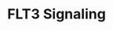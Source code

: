 ---
annotations:
- id: PW:0001193
  parent: signaling pathway
  type: Pathway Ontology
  value: kinase mediated signaling pathway
authors:
- ReactomeTeam
- DeSl
description: Feline McDonough Sarcoma-like tyrosine kinase (FLT3) (also known as FLK2
  (fetal liver tyrosine kinase 2), STK-1 (stem cell tyrosine kinase 1) or CD135) is
  a member of the class III receptor tyrosine kinase family involved in the differentiation,
  proliferation and survival of hematopoietic progenitor cells and of dendritic cells.
  Upon FLT3 ligand (FL) binding, the receptor forms dimers and is phosphorylated.
  Consequently, adapter and signaling molecules bind with the active receptor and
  trigger the activation of various pathways downstream including PI3K/Akt and MAPK
  cascades (Grafone T et al. 2012).   View original pathway at [http://www.reactome.org/PathwayBrowser/#DIAGRAM=9607240
  Reactome].
last-edited: 2021-01-25
organisms:
- Homo sapiens
redirect_from:
- /index.php/Pathway:WP5016
- /instance/WP5016
revision: null
schema-jsonld:
- '@context': https://schema.org/
  '@id': https://wikipathways.github.io/pathways/WP5016.html
  '@type': Dataset
  creator:
    '@type': Organization
    name: WikiPathways
  description: Feline McDonough Sarcoma-like tyrosine kinase (FLT3) (also known as
    FLK2 (fetal liver tyrosine kinase 2), STK-1 (stem cell tyrosine kinase 1) or CD135)
    is a member of the class III receptor tyrosine kinase family involved in the differentiation,
    proliferation and survival of hematopoietic progenitor cells and of dendritic
    cells. Upon FLT3 ligand (FL) binding, the receptor forms dimers and is phosphorylated.
    Consequently, adapter and signaling molecules bind with the active receptor and
    trigger the activation of various pathways downstream including PI3K/Akt and MAPK
    cascades (Grafone T et al. 2012).   View original pathway at [http://www.reactome.org/PathwayBrowser/#DIAGRAM=9607240
    Reactome].
  keywords:
  - ABL2
  - 'ABL2 '
  - ADP
  - ATP
  - Active
  - Active FLT3
  - 'Active FLT3: GRB2'
  - Active FLT3:FYN
  - Active FLT3:GRB2:p-Y
  - Active FLT3:HCK
  - Active FLT3:PTPN11
  - 'Autophosphorylated FLT3 '
  - BCL2L1
  - BCL2L1 gene
  - 'BCL2L1 gene '
  - BCL2L11
  - BCL2L11 gene
  - CBL
  - 'CBL '
  - CDKN1A
  - CDKN1A gene
  - 'CDKN1A gene '
  - CDKN1B
  - CDKN1B gene
  - CSK
  - 'CSK '
  - 'ETV6(1-154insGSFILG)-FLT3(573-993) fusion '
  - 'ETV6(1-154insGSFILG)-p-6Y FLT3(573-993) fusion '
  - 'ETV6(1-301)-FLT3(574-993) fusion '
  - 'ETV6(1-301)-p-6Y FLT3(574-993) fusion '
  - 'ETV6(1-338insGCS)-FLT3(573-993) fusion '
  - 'ETV6(1-338insGCS)-p-6Y FLT3(573-993) fusion '
  - 'ETV6(1-384)-FLT3(569-993) fusion '
  - 'ETV6(1-384)-FLT3(573-993) fusion '
  - 'ETV6(1-384)-p-3Y FLT3(659-1620) fusion '
  - 'ETV6(1-384)-p-6Y FLT3(573-993) fusion '
  - FLT3
  - 'FLT3 '
  - FLT3 E3 ubiquitin
  - 'FLT3 S451F '
  - FLT3 extracellular
  - FLT3 fusion dimers
  - FLT3 fusion proteins
  - FLT3:FLT3-binding
  - FLT3:GRB2:GAB2
  - FLT3:GRB2:SOS1
  - FLT3:GRB2:p-Y-GAB2
  - FLT3:GRB2:p-Y-GAB2:PIK3R1
  - FLT3:GRB2:p-Y-GAB2:PTPN11
  - FLT3LG
  - 'FLT3LG '
  - FLT3LG dimer
  - FLT3LG dimer:FLT3
  - FOXO3
  - FYN
  - 'FYN '
  - GAB2
  - 'GAB2 '
  - GAB2:PI3K
  - GAB2:PI3KR1
  - GAB2:PTPN11
  - GAB2:PTPN11:STAT5
  - GAB2:PTPN11:p-STAT5
  - GDP
  - 'GDP '
  - 'GOLGB1(1-2893)-FLT3(591-993) fusion '
  - 'GOLGB1(1-2893)-p-5Y FLT3(591-993) fusion '
  - GRAP2
  - 'GRAP2 '
  - GRB10
  - 'GRB10 '
  - GRB10:PI3K
  - GRB10:PIK3R1
  - 'GRB2 '
  - GRB2-1
  - 'GRB2-1 '
  - GTP
  - 'GTP '
  - H+
  - H2O
  - H2O2
  - HCK
  - 'HCK '
  - LCK
  - 'LCK '
  - 'MYO18A(1-1462)-FLT3(595-993) fusion '
  - 'MYO18A(1-1462)-p-4Y FLT3(595-993) fusion '
  - NADP+
  - NADPH
  - NOX4
  - NOX4 gene
  - 'NOX4 gene '
  - NOX4 gene:p-STAT5
  - O2
  - PIK3CA
  - 'PIK3CA '
  - PIK3R1
  - 'PIK3R1 '
  - PIM1
  - PIM1 gene
  - PIP3 activates AKT
  - PTPN11
  - 'PTPN11 '
  - PTPN11:p-STAT5
  - PTPRJ
  - Pi
  - RAF/MAP kinase
  - 'RPS27A(1-76) '
  - 'S-Farn-Me KRAS4B '
  - 'S-Farn-Me PalmS NRAS '
  - 'S-Farn-Me-2xPalmS HRAS '
  - 'S-Farn-Me-PalmS KRAS4A '
  - SH2B3
  - 'SH2B3 '
  - SLA
  - 'SLA '
  - SLA2
  - 'SLA2 '
  - SOCS2
  - 'SOCS2 '
  - SOCS6
  - 'SOCS6 '
  - SOS1
  - 'SOS1 '
  - 'SPTBN1(2-159)-FLT3(570-993) fusion '
  - 'SPTBN1(2-159)-p-6Y FLT3(570-993) fusion '
  - STAT5
  - STAT5 Activation
  - 'STAT5A '
  - 'STAT5B '
  - SYK
  - 'SYK '
  - TKIs
  - 'TRIP11(2-1724)-FLT3(594-993) fusion '
  - 'TRIP11(2-1724)-p-4Y FLT3(594-993) fusion '
  - 'UBA52(1-76) '
  - 'UBB(1-76) '
  - 'UBB(153-228) '
  - 'UBB(77-152) '
  - 'UBC(1-76) '
  - 'UBC(153-228) '
  - 'UBC(229-304) '
  - 'UBC(305-380) '
  - 'UBC(381-456) '
  - 'UBC(457-532) '
  - 'UBC(533-608) '
  - 'UBC(609-684) '
  - 'UBC(77-152) '
  - Ub
  - 'Ub-pY FLT3 '
  - Ub-pY FLT3:FLT3LG
  - 'ZMYM2(1-1057)-FLT3(586-993) fusion '
  - 'ZMYM2(1-1057)-p-5Y FLT3(586-993) fusion '
  - 'ZMYM2(1-1059)-FLT3(594-993) fusion '
  - 'ZMYM2(1-1059)-p-4Y FLT3(594-993) fusion '
  - active FLT3:ABL2
  - active FLT3:CBL
  - active FLT3:CSK
  - active FLT3:GRAP2
  - active FLT3:GRB10
  - active FLT3:LCK
  - active FLT3:SH2B3
  - active FLT3:SLA
  - active FLT3:SLA2
  - active FLT3:SOCS2
  - active FLT3:SOCS6
  - active FLT3:SYK
  - active FLT3:p-Y
  - active FLT3:pY-CBL
  - cascade
  - 'crenolanib '
  - dimer
  - dimer:FLT3:FLT3-binding type I TKIs
  - dimer:FLT3LG dimer
  - dimers
  - dimers:GRB2
  - dimers:GRB2:p-Y
  - domain and
  - domain mutant
  - domain mutants
  - domain, kinase
  - extracellular
  - fusions:GRB2:GAB2
  - fusions:GRB2:SOS1
  - fusions:GRB2:p-Y
  - fusions:p-STAT5
  - gene:PTPN11:p-STAT5
  - juxtamembrane
  - 'juxtamembrane domain mutant dimers of FLT3 '
  - 'juxtamembrane domain mutants of FLT3 '
  - 'kinase domain mutant dimers of FLT3 '
  - 'kinase domain mutants of FLT3 '
  - ligases
  - p-6Y FLT3
  - 'p-6Y FLT3 A627E_T628insYEYDLKWEFPRENLEFGKVLGSGAFGKVMNA '
  - 'p-6Y FLT3 D586_E587insEYFYVDFREY '
  - 'p-6Y FLT3 D600_L601insMGMGGECNPGRQ '
  - 'p-6Y FLT3 E598_Y599insFDFREYE '
  - 'p-6Y FLT3 E598_Y599insFYVDFREY '
  - 'p-6Y FLT3 E598_Y599insGLVQVTGSSDNEYFYVDFREYE '
  - 'p-6Y FLT3 E598_Y599insVDFREYE '
  - 'p-6Y FLT3 E598_Y599insYDLKWEFRRENLEFG '
  - 'p-6Y FLT3 F594_R595insREYEYDL '
  - 'p-6Y FLT3 F612_G613insGYVDFREYEYDLKWEFRPRENLF '
  - 'p-6Y FLT3 I836LInsD '
  - p-6Y FLT3 ITD mutant
  - 'p-6Y FLT3 K602_W603insYEYDLK '
  - 'p-6Y FLT3 L601_K602insREYEYDL '
  - 'p-6Y FLT3 L610_E611insCSSDNEYFYVDFREYEYDLKWEFPRENL '
  - 'p-6Y FLT3 L610_E611insLKWEFPRENL '
  - 'p-6Y FLT3 N609_L610insSSDNEYFYVDFREYEYDLKW '
  - 'p-6Y FLT3 N609_L610insSSDNEYFYVDFREYEYDLKWEFPREN '
  - 'p-6Y FLT3 S451F '
  - 'p-6Y FLT3 Y589_F590insFYVDFREYEYDLKWEF '
  - 'p-6Y FLT3 Y591_V592insVDFREDREHH '
  - 'p-6Y FLT3 Y591_V592insVDFREYEYDH '
  - 'p-6Y FLT3 Y599_F600insFYVDFREYEYDLKWEF '
  - 'p-6Y FLT3 Y600_D601insGLYVDFREYEY '
  - 'p-6Y juxtamembrane domain mutant dimers of FLT3 '
  - 'p-6Y kinase domain mutant dimers of FLT3 '
  - p-STAT5
  - p-STAT5:CDKN1A gene
  - p-STAT5A, p-STAT5B
  - p-T,p-S-AKT
  - 'p-T305,S472-AKT3 '
  - 'p-T308,S473-AKT1 '
  - 'p-T309,S474-AKT2 '
  - p-T32,S253,S315-FOXO3
  - p-Y FLT
  - p-Y FLT3
  - p-Y FLT3 fusion
  - 'p-Y GRB10 '
  - 'p-Y-CBL '
  - 'p-Y-GAB2 '
  - 'p-Y694-STAT5A '
  - 'p-Y699-STAT5B '
  - p-Y768,Y969 FLT3
  - 'p-Y768,Y969 FLT3 '
  - p-Y88-CDKN1B
  - p21 RAS:GDP
  - p21 RAS:GTP
  - 'ponatinib '
  - signaling
  - type I FLT3-binding
  - type II FLT3-binding
  - type II TKIs
  license: CC0
  name: FLT3 Signaling
seo: CreativeWork
title: FLT3 Signaling
wpid: WP5016
---